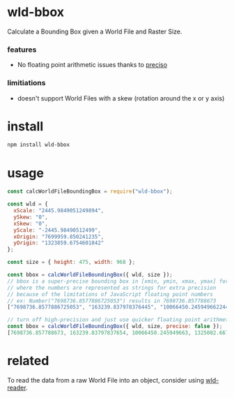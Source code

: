# wld-bbox
Calculate a Bounding Box given a World File and Raster Size.

### features
- No floating point arithmetic issues thanks to [preciso](https://github.com/danieljdufour/preciso)

### limitiations
- doesn't support World Files with a skew (rotation around the x or y axis)


# install
```bash
npm install wld-bbox
```

# usage
```js
const calcWorldFileBoundingBox = require("wld-bbox");

const wld = {
  xScale: "2445.9849051249894",
  ySkew: "0",
  xSkew: "0",
  yScale: "-2445.98490512499",
  xOrigin: "7699959.850241235",
  yOrigin: "1323859.6754601842"
};

const size = { height: 475, width: 968 };

const bbox = calcWorldFileBoundingBox({ wld, size });
// bbox is a super-precise bounding box in [xmin, ymin, xmax, ymax] format
// where the numbers are represented as strings for extra precision
// because of the limitations of JavaScript floating point numbers
// ex: Number("7698736.8577886725053") results in 7698736.857788673
["7698736.8577886725053", "163239.837978376445", "10066450.2459496622445", "1325082.667912746695"]

// turn off high-precision and just use quicker floating point arithmetic
const bbox = calcWorldFileBoundingBox({ wld, size, precise: false });
[7698736.857788673, 163239.83797837654, 10066450.245949663, 1325082.6679127468]
```

# related
To read the data from a raw World File into an object, consider using [wld-reader](https://github.com/WorldFile/wld-reader).
